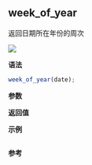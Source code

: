 ## week_of_year

返回日期所在年份的周次

![](https://img.shields.io/badge/-Date-blue)

**语法**

```js
week_of_year(date);
```

**参数**

**返回值**

**示例**

```js

```

**参考**
